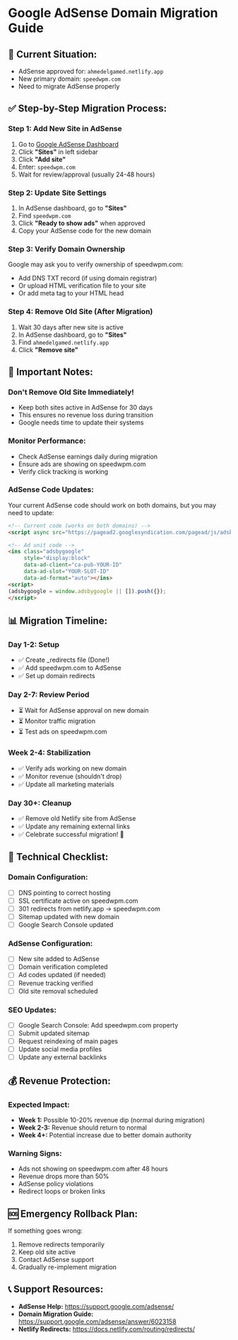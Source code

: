 # Google AdSense Domain Migration Guide

## 🎯 Current Situation:
- AdSense approved for: `ahmedelgamed.netlify.app` 
- New primary domain: `speedwpm.com`
- Need to migrate AdSense properly

## ✅ Step-by-Step Migration Process:

### Step 1: Add New Site in AdSense
1. Go to [Google AdSense Dashboard](https://www.google.com/adsense/)
2. Click **"Sites"** in left sidebar
3. Click **"Add site"** 
4. Enter: `speedwpm.com`
5. Wait for review/approval (usually 24-48 hours)

### Step 2: Update Site Settings
1. In AdSense dashboard, go to **"Sites"**
2. Find `speedwpm.com` 
3. Click **"Ready to show ads"** when approved
4. Copy your AdSense code for the new domain

### Step 3: Verify Domain Ownership
Google may ask you to verify ownership of speedwpm.com:
- Add DNS TXT record (if using domain registrar)
- Or upload HTML verification file to your site
- Or add meta tag to your HTML head

### Step 4: Remove Old Site (After Migration)
1. Wait 30 days after new site is active
2. In AdSense dashboard, go to **"Sites"**
3. Find `ahmedelgamed.netlify.app`
4. Click **"Remove site"** 

## 🚨 Important Notes:

### Don't Remove Old Site Immediately!
- Keep both sites active in AdSense for 30 days
- This ensures no revenue loss during transition
- Google needs time to update their systems

### Monitor Performance:
- Check AdSense earnings daily during migration
- Ensure ads are showing on speedwpm.com
- Verify click tracking is working

### AdSense Code Updates:
Your current AdSense code should work on both domains, but you may need to update:

```html
<!-- Current code (works on both domains) -->
<script async src="https://pagead2.googlesyndication.com/pagead/js/adsbygoogle.js?client=ca-pub-YOUR-ID"></script>

<!-- Ad unit code -->
<ins class="adsbygoogle"
     style="display:block"
     data-ad-client="ca-pub-YOUR-ID"
     data-ad-slot="YOUR-SLOT-ID"
     data-ad-format="auto"></ins>
<script>
(adsbygoogle = window.adsbygoogle || []).push({});
</script>
```

## 📊 Migration Timeline:

### Day 1-2: Setup
- ✅ Create _redirects file (Done!)
- ✅ Add speedwpm.com to AdSense
- ✅ Set up domain redirects

### Day 2-7: Review Period  
- ⏳ Wait for AdSense approval on new domain
- ⏳ Monitor traffic migration
- ⏳ Test ads on speedwpm.com

### Week 2-4: Stabilization
- ✅ Verify ads working on new domain
- ✅ Monitor revenue (shouldn't drop)
- ✅ Update all marketing materials

### Day 30+: Cleanup
- ✅ Remove old Netlify site from AdSense
- ✅ Update any remaining external links
- ✅ Celebrate successful migration! 🎉

## 🔧 Technical Checklist:

### Domain Configuration:
- [ ] DNS pointing to correct hosting
- [ ] SSL certificate active on speedwpm.com
- [ ] 301 redirects from netlify.app → speedwpm.com
- [ ] Sitemap updated with new domain
- [ ] Google Search Console updated

### AdSense Configuration:
- [ ] New site added to AdSense
- [ ] Domain verification completed
- [ ] Ad codes updated (if needed)
- [ ] Revenue tracking verified
- [ ] Old site removal scheduled

### SEO Updates:
- [ ] Google Search Console: Add speedwpm.com property  
- [ ] Submit updated sitemap
- [ ] Request reindexing of main pages
- [ ] Update social media profiles
- [ ] Update any external backlinks

## 💰 Revenue Protection:

### Expected Impact:
- **Week 1:** Possible 10-20% revenue dip (normal during migration)
- **Week 2-3:** Revenue should return to normal
- **Week 4+:** Potential increase due to better domain authority

### Warning Signs:
- Ads not showing on speedwpm.com after 48 hours
- Revenue drops more than 50%
- AdSense policy violations
- Redirect loops or broken links

## 🆘 Emergency Rollback Plan:
If something goes wrong:
1. Remove redirects temporarily
2. Keep old site active
3. Contact AdSense support
4. Gradually re-implement migration

## 📞 Support Resources:
- **AdSense Help:** https://support.google.com/adsense/
- **Domain Migration Guide:** https://support.google.com/adsense/answer/6023158
- **Netlify Redirects:** https://docs.netlify.com/routing/redirects/